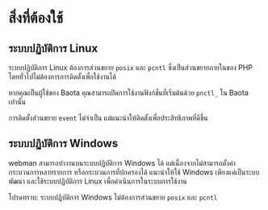 # สิ่งที่ต้องใช้

## ระบบปฏิบัติการ Linux
ระบบปฏิบัติการ Linux ต้องการส่วนขยาย `posix` และ `pcntl` ซึ่งเป็นส่วนขยายภายในของ PHP โดยทั่วไปไม่ต้องการการติดตั้งเพื่อใช้งานได้

หากคุณเป็นผู้ใช้ของ Baota คุณสามารถปิดการใช้งานฟังก์ชั่นที่เริ่มต้นด้วย `pnctl_` ใน Baota เท่านั้น

การติดตั้งส่วนขยาย `event` ไม่จำเป็น แต่แนะนำให้ติดตั้งเพื่อประสิทธิภาพที่ดีขึ้น

## ระบบปฏิบัติการ Windows
webman สามารถทำงานบนระบบปฏิบัติการ Windows ได้ แต่เนื่องจากไม่สามารถตั้งค่ากระบวนการหลายรายการ หรือกระบวนการที่ปกครองได้ แนะนำให้ใช้ Windows เพียงแค่เป็นระบบพัฒนา และใช้ระบบปฏิบัติการ Linux เพื่อดำเนินการในระบบการใช้งาน

โปรดทราบ: ระบบปฏิบัติการ Windows ไม่ต้องการส่วนขยาย `posix` และ `pcntl` 
